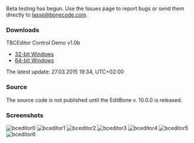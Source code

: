 Beta testing has begun. Use the Issues page to report bugs or send them directly to lasse@bonecode.com.

<h3>Downloads</h3>

TBCEditor Control Demo v1.0b 

  * <a href="http://www.bonecode.com/downloads/BCEditorComponentDemo32.zip">32-bit Windows</a>
  * <a href="http://www.bonecode.com/downloads/BCEditorComponentDemo64.zip">64-bit Windows</a>

The latest update: 27.03.2015 19:34, UTC+02:00

<h3>Source</h3>

The source code is not published until the EditBone v. 10.0.0 is released.

<h3>Screenshots</h3>

![bceditor0](https://cloud.githubusercontent.com/assets/11475177/6874194/1ce4e04a-d4be-11e4-9c78-9bfdbaa132f2.png)
![bceditor1](https://cloud.githubusercontent.com/assets/11475177/6874195/1ce812a6-d4be-11e4-8214-21c87d37d6ec.png)
![bceditor2](https://cloud.githubusercontent.com/assets/11475177/6874196/1cec2df0-d4be-11e4-9a4c-f72472813318.png)
![bceditor3](https://cloud.githubusercontent.com/assets/11475177/6874197/1cef15ce-d4be-11e4-945e-72cdc5881cf5.png)
![bceditor4](https://cloud.githubusercontent.com/assets/11475177/6874198/1cf3c07e-d4be-11e4-9c3f-1926eff987c7.png)
![bceditor5](https://cloud.githubusercontent.com/assets/11475177/6874192/1ccd69b0-d4be-11e4-89f0-32b3bfe7f48a.png)
![bceditor6](https://cloud.githubusercontent.com/assets/11475177/6874193/1cddcdf0-d4be-11e4-8156-89f9719b5b25.png)



